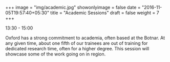 +++
image = "img/academic.jpg"
showonlyimage = false
date = "2016-11-05T19:57:40+05:30"
title = "Academic Sessions"
draft = false
weight = 7
+++

13:30 - 15:00

<!--more-->

Oxford has a strong commitment to academia, often based at the Botnar. At any given time, about one fifth of our trainees are out of training for dedicated research time, often for a higher degree. This session will showcase some of the work going on in region.

